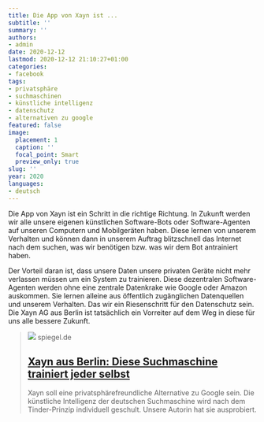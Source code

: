```yaml
---
title: Die App von Xayn ist ...
subtitle: ''
summary: ''
authors:
- admin
date: 2020-12-12
lastmod: 2020-12-12 21:10:27+01:00
categories:
- facebook
tags:
- privatsphäre
- suchmaschinen
- künstliche intelligenz
- datenschutz
- alternativen zu google
featured: false
image:
  placement: 1
  caption: ''
  focal_point: Smart
  preview_only: true
slug: ''
year: 2020
languages:
- deutsch
---
```


Die App von Xayn ist ein Schritt in die richtige Richtung. In Zukunft werden wir alle unsere eigenen künstlichen Software-Bots oder Software-Agenten auf unseren Computern und Mobilgeräten haben. Diese lernen von unserem Verhalten und können dann in unserem Auftrag blitzschnell das Internet nach dem suchen, was wir benötigen bzw. was wir dem Bot antrainiert haben. 

Der Vorteil daran ist, dass unsere Daten unsere privaten Geräte nicht mehr verlassen müssen um ein System zu trainieren. Diese dezentralen Software-Agenten werden ohne eine zentrale Datenkrake wie Google oder Amazon auskommen.  Sie lernen alleine aus öffentlich zugänglichen Datenquellen und unserem Verhalten. Das wir ein Riesenschritt für den Datenschutz sein. Die Xayn AG aus Berlin ist tatsächlich ein Vorreiter auf dem Weg in diese für uns alle bessere Zukunft.
> [![](https://cdn.prod.www.spiegel.de/images/41cab100-51cc-4ec2-acc4-7499d6477fd4_w1200_r1.778_fpx38.67_fpy49.97.jpg)](https://www.spiegel.de/netzwelt/web/xayn-aus-berlin-diese-suchmaschine-trainiert-jeder-selbst-a-7d95865f-7314-4edc-a1d8-318db6892347)
> spiegel.de
> ## [Xayn aus Berlin: Diese Suchmaschine trainiert jeder selbst](https://www.spiegel.de/netzwelt/web/xayn-aus-berlin-diese-suchmaschine-trainiert-jeder-selbst-a-7d95865f-7314-4edc-a1d8-318db6892347)
>
>Xayn soll eine privatsphärefreundliche Alternative zu Google sein. Die künstliche Intelligenz der deutschen Suchmaschine wird nach dem Tinder-Prinzip individuell geschult. Unsere Autorin hat sie ausprobiert.